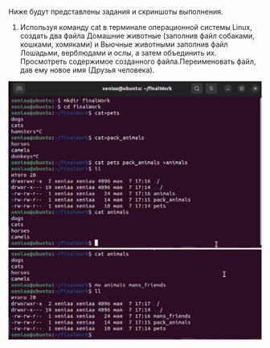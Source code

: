 Ниже будут представлены задания и скриншоты выполнения.

1. Используя команду cat в терминале операционной системы Linux, создать два файла Домашние животные (заполнив файл собаками, кошками, хомяками) и Вьючные животными заполнив файл Лошадьми, верблюдами и ослы, а затем объединить их. Просмотреть содержимое созданного файла.Переименовать файл, дав ему новое имя (Друзья человека).

![photo](./img/1.png)
![photo](./img/2.png)

